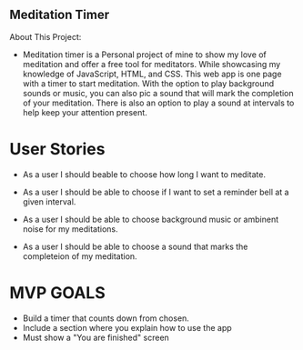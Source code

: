 ## Meditation Timer

About This Project:

- Meditation timer is a Personal project of mine to show my love of meditation and offer a free tool for meditators. While showcasing my knowledge of JavaScript, HTML, and CSS. This web app is one page with a timer to start meditation. With the option to play background sounds or music, you can also pic a sound that will mark the completion of your meditation. There is also an option to play a sound at intervals to help keep your attention present.

# User Stories

- As a user I should beable to choose how long I want to meditate.

- As a user I should be able to choose if I want to set a reminder bell at a given interval.

- As a user I should be able to choose background music or ambinent noise for my meditations.

- As a user I should be able to choose a sound that marks the completeion of my meditation.

# MVP GOALS

- Build a timer that counts down from chosen.
- Include a section where you explain how to use the app
- Must show a "You are finished" screen
